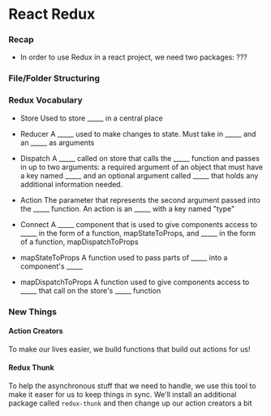 # React Redux

### Recap

- In order to use Redux in a react project, we need two packages:
???

### File/Folder Structuring



### Redux Vocabulary
- Store
 Used to store _____ in a central place

- Reducer
 A _____ used to make changes to state. Must take in _____ and an _____ as arguments

- Dispatch
 A _____ called on store that calls the _____ function and passes in up to two arguments: a required argument of an object that must have a key named _____ and an optional argument called _____ that holds any additional information needed.

- Action
 The parameter that represents the second argument passed into the _____ function. An action is an _____ with a key named "type"

- Connect
 A _____ component that is used to give components access to _____ in the form of a function, mapStateToProps, and _____ in the form of a function, mapDispatchToProps

- mapStateToProps
 A function used to pass parts of _____ into a component's _____

- mapDispatchToProps
 A function used to give components access to _____ that call on the store's _____ function

### New Things

#### Action Creators

To make our lives easier, we build functions that build out actions for us!

#### Redux Thunk

To help the asynchronous stuff that we need to handle, we use this tool to make it easer for us to keep things in sync. We'll install an additional package called `redux-thunk` and then change up our action creators a bit